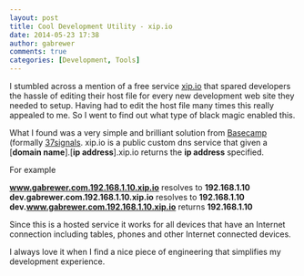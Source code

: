 ```yaml
---
layout: post
title: Cool Development Utility - xip.io
date: 2014-05-23 17:38
author: gabrewer
comments: true
categories: [Development, Tools]
---
```


I stumbled across a mention of a free service [xip.io](http://xip.io/) that spared developers the hassle of editing their host file for every new development web site they needed to setup.  Having had to edit the host file many times this really appealed to me.  So I went to find out what type of black magic enabled this.

What I found was a very simple and brilliant solution from [Basecamp](https://basecamp.com) (formally [37signals](http://37signals.com).  xip.io is a public custom dns service that given a [**domain name**].[**ip address**].xip.io returns the **ip address** specified.  

For example 

**www.gabrewer.com.192.168.1.10.xip.io** resolves to **192.168.1.10**  
**dev.gabrewer.com.192.168.1.10.xip.io** resolves to **192.168.1.10**  
**dev.www.gabrewer.com.192.168.1.10.xip.io** returns **192.168.1.10**  

Since this is a hosted service it works for all devices that have an Internet connection including tables, phones and other Internet connected devices.

I always love it when I find a nice piece of engineering that simplifies my development experience.
